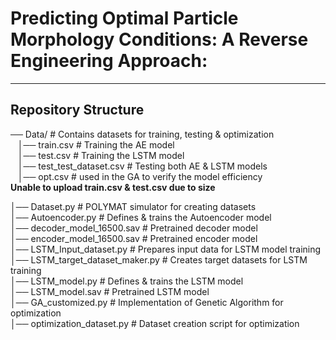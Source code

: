# Predicting Optimal Particle Morphology Conditions: A Reverse Engineering Approach:


---

##  Repository Structure

──  Data/ # Contains datasets for training, testing & optimization <br>
      &nbsp;  &nbsp;│──  train.csv # Training the AE model <br>
      &nbsp;  &nbsp;│──  test.csv # Training the LSTM model<br>
      &nbsp;  &nbsp;│── test_test_dataset.csv # Testing both AE & LSTM models<br>
      &nbsp;  &nbsp;│── opt.csv # used in the GA to verify the model efficiency<br>
      **Unable to upload train.csv & test.csv due to size<br>**
      
│──  Dataset.py # POLYMAT simulator for creating datasets<br>
│──  Autoencoder.py # Defines & trains the Autoencoder model<br>
│──  decoder_model_16500.sav # Pretrained decoder model<br>
│──  encoder_model_16500.sav # Pretrained encoder model<br>
│──  LSTM_Input_dataset.py # Prepares input data for LSTM model training<br>
│──  LSTM_target_dataset_maker.py # Creates target datasets for LSTM training<br>
│──  LSTM_model.py # Defines & trains the LSTM model<br>
│──  LSTM_model.sav # Pretrained LSTM model<br>
│──  GA_customized.py # Implementation of Genetic Algorithm for optimization<br>
│──  optimization_dataset.py # Dataset creation script for optimization<br>



